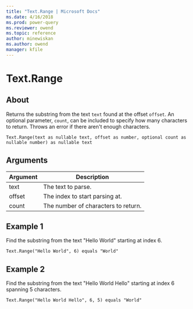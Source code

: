```yaml
---
title: "Text.Range | Microsoft Docs"
ms.date: 4/16/2018
ms.prod: power-query
ms.reviewer: owend
ms.topic: reference
author: minewiskan
ms.author: owend
manager: kfile
---
```

# Text.Range

  
## About  
Returns the substring from the text <code>text</code> found at the offset <code>offset</code>. An optional parameter, <code>count</code>, can be included to specify how many characters to return. Throws an error if there aren't enough characters.  
```  
Text.Range(text as nullable text, offset as number, optional count as nullable number) as nullable text  
```  
  
## Arguments  
  
|Argument|Description|  
|------------|---------------|  
|text|The text to parse.|  
|offset|The index to start parsing at.|  
|count|The number of characters to return.|  
  
## Example 1  
  
Find the substring from the text "Hello World" starting at index 6.  
  
```  
Text.Range("Hello World", 6) equals "World"  
```  
  
## Example 2  
  
Find the substring from the text "Hello World Hello" starting at index 6 spanning 5 characters.  
  
```  
Text.Range("Hello World Hello", 6, 5) equals "World"  
  

